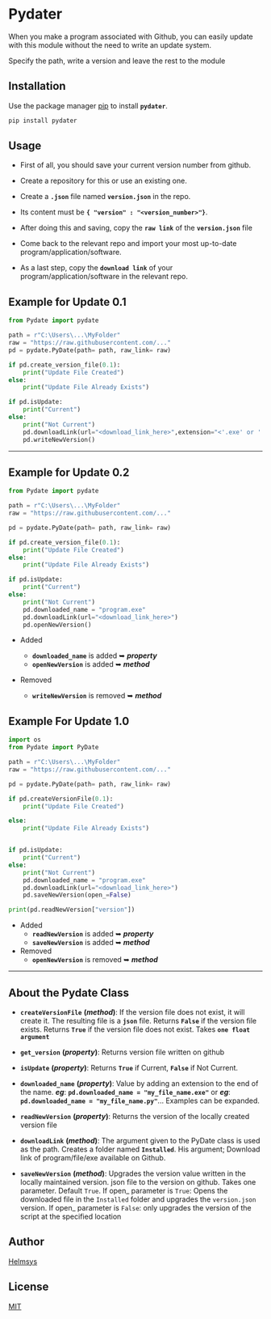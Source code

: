 # Pydater

When you make a program associated with Github, you can easily update with this module without the need to write an update system.

Specify the path, write a version and leave the rest to the module

## Installation

Use the package manager [pip](https://pip.pypa.io/en/stable/) to install **`pydater`**.

```bash
pip install pydater
```

## Usage

- First of all, you should save your current version number from github.

- Create a repository for this or use an existing one.

- Create a **`.json`** file named **`version.json`** in the repo.

- Its content must be **`{ "version" : "<version_number>"}`**.

- After doing this and saving, copy the **`raw link`** of the **`version.json`** file

- Come back to the relevant repo and import your most up-to-date program/application/software.

- As a last step, copy the **`download link`** of your program/application/software in the relevant repo.

## Example for Update 0.1
```python
from Pydate import pydate

path = r"C:\Users\...\MyFolder"
raw = "https://raw.githubusercontent.com/..."
pd = pydate.PyDate(path= path, raw_link= raw)

if pd.create_version_file(0.1):
    print("Update File Created")
else:
    print("Update File Already Exists")

if pd.isUpdate:
    print("Current")
else:
    print("Not Current")
    pd.downloadLink(url="<download_link_here>",extension="<'.exe' or '.pdf' or '.py' or 'bla_bla'>")
    pd.writeNewVersion()
```
---
## Example for Update 0.2
```python
from Pydate import pydate

path = r"C:\Users\...\MyFolder"
raw = "https://raw.githubusercontent.com/..."

pd = pydate.PyDate(path= path, raw_link= raw)

if pd.create_version_file(0.1):
    print("Update File Created")
else:
    print("Update File Already Exists")

if pd.isUpdate:
    print("Current")
else:
    print("Not Current")
    pd.downloaded_name = "program.exe"
    pd.downloadLink(url="<download_link_here>")
    pd.openNewVersion()
```
- Added
  * **`downloaded_name`** is added ➥ **_property_**
  * **`openNewVersion`**  is added ➥ **_method_**

- Removed
  * **`writeNewVersion`** is removed ➥ **_method_**
## Example For Update 1.0
```python
import os
from Pydate import PyDate

path = r"C:\Users\...\MyFolder"
raw = "https://raw.githubusercontent.com/..."

pd = pydate.PyDate(path= path, raw_link= raw)

if pd.createVersionFile(0.1):
    print("Update File Created")

else:
    print("Update File Already Exists")


if pd.isUpdate:
    print("Current")
else:
    print("Not Current")
    pd.downloaded_name = "program.exe"
    pd.downloadLink(url="<download_link_here>")
    pd.saveNewVersion(open_=False)

print(pd.readNewVersion["version"])
```
- Added
  * **`readNewVersion`** is added ➥ **_property_**
  * **`saveNewVersion`** is added ➥ **_method_**
- Removed
  * **`openNewVersion`** is removed  ➥ **_method_**
---
## About the **Pydate** Class

* **`createVersionFile`** **(_method_)**: If the version file does not exist, it will create it. The resulting file is a **`json`** file. Returns **`False`** if the version file exists. Returns **`True`** if the version file does not exist. Takes **`one float argument`**

* **`get_version`** **(_property_)**: Returns version file written on github

* **`isUpdate`** **(_property_)**: Returns **`True`** if Current, **`False`** if Not Current.

* **`downloaded_name`** **(_property_)**: Value by adding an extension to the end of the name.  **_eg_**: **`pd.downloaded_name = "my_file_name.exe"`** or **_eg_**: **`pd.downloaded_name = "my_file_name.py"`**... Examples can be expanded.

* **`readNewVersion`** **(_property_)**: Returns the version of the locally created version file

* **`downloadLink`** **(_method_)**: The argument given to the PyDate class is used as the path. Creates a folder named **`Installed`**. His argument; Download link of program/file/exe available on Github.

* **`saveNewVersion`** **(_method_)**: Upgrades the version value written in the locally maintained version. json file to the version on github. Takes one parameter. Default `True`. If open_ parameter is `True`: Opens the downloaded file in the `Installed` folder and upgrades the `version.json` version. If open_ parameter is `False`: only upgrades the version of the script at the specified location


## Author
[Helmsys](https://github.com/Arif-Helmsys)

## License
[MIT](https://choosealicense.com/licenses/mit/)
